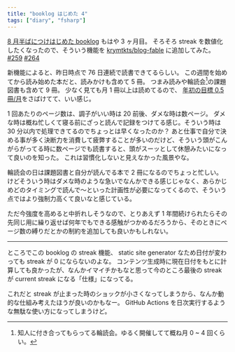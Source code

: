 ```yaml
---
title: "booklog はじめた 4"
tags: ["diary", "fsharp"]
---
```


[8 月半ばにつけはじめた booklog](/posts/2024-09-01-start-booklog.html) もはや 3 ヶ月目。
そろそろ streak を数値化したくなったので、そういう機能を [krymtkts/blog-fable](https://github.com/krymtkts/blog-fable/) に追加してみた。
[#259](https://github.com/krymtkts/blog-fable/pull/259)
[#264](https://github.com/krymtkts/blog-fable/pull/264)

新機能によると、昨日時点で 76 日連続で読書できてるらしい。
この週間を始めてから読み始めた本だと、読みかけも含めて 5 冊。
つまみ読みや輪読会[^1]の課題図書も含めて 9 冊。
少なく見ても月 1 冊以上は読めてるので、 [年初の目標 0.5 冊/月](/posts/2024-01-01-planning.html)をさばけてて、いい感じ。

1 回あたりのページ数は、調子がいい時は 20 前後、ダメな時は数ページ。
ダメな時は概ね忙しくて寝る前にざっと読んで記録をつけてる感じ。そういう時は 30 分以内で処理できてるのでちょっとは早くなったのか？
あと仕事で自分で決める事が多く決断力を消費して疲弊することが多いのだけど、そういう頭がこんがらがってる時に数ページでも読書すると、頭がスーッとして休憩みたいになって良いのを知った。
これは習慣化しないと見えなかった風景やな。

輪読会の日は課題図書と自分が読んでる本で 2 冊になるのでちょっと忙しい。
けどそういう時はダメな時のような急いでなんかできる感じじゃなく、あらかじめどのタイミングで読んで～といった計画性が必要になってくるので、そういう点ではより強制力高くて良いなと感じている。

ただ今強度を高めると中折れしそうなので、とりあえず 1 年間続けられたらその先同じ用に繰り返せば何年でもできる感触がつかめるだろうから、そのときにページ数の縛りだとかの制約を追加しても良いかもしれない。

[^1]: 知人に付き合ってもらってる輪読会。ゆるく開催してて概ね月 0 ~ 4 回くらい。

---

ところでこの booklog の streak 機能、 static site generator なため日付が変わっても streak が 0 にならないのよな。
コンテンツ生成時に現在日付をもとに計算しても良かったが、なんかイマイチかもなと思って今のところ最後の streak が current streak になる「仕様」になってる。

これだと streak が止まった時のショックが小さくなってしまうから、なんか動的な仕組み考えたほうが良いのかもなー。
GitHub Actions を日次実行するような無駄な使い方になってしまうけど。
